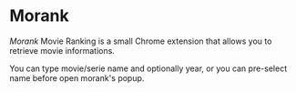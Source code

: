 # Morank

*Morank* Movie Ranking is a small Chrome extension that allows you to retrieve movie informations.

You can type movie/serie name and optionally year, or you can pre-select name before open morank's popup.
